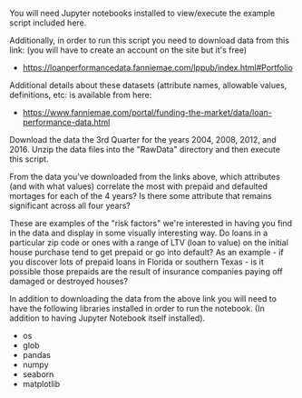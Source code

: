You will need Jupyter notebooks installed to view/execute the example script included here.

Additionally, in order to run this script you need to download data from this link: (you will have to create an account
on the site but it's free)
 - https://loanperformancedata.fanniemae.com/lppub/index.html#Portfolio

Additional details about these datasets (attribute names, allowable values, definitions, etc:
is available from here:
 - https://www.fanniemae.com/portal/funding-the-market/data/loan-performance-data.html

Download the data the 3rd Quarter for the years 2004, 2008, 2012, and 2016. 
Unzip the data files into the "RawData" directory and then execute this script.

From the data you've downloaded from the links above, which attributes (and with what values) correlate the most with prepaid and defaulted mortages for each of the 4 years? Is there some attribute that remains significant across all four years?

These are examples of the "risk factors" we're interested in having you find in the data and display in some visually
interesting way. Do loans in a particular zip code or ones with a range of LTV (loan to value) on the initial house
purchase tend to get prepaid or go into default? As an example - if you discover lots of prepaid loans in Florida or southern Texas - is it possible those prepaids are the result of insurance companies paying off damaged or destroyed houses?

In addition to downloading the data from the above link you will need to have the following libraries installed in order to run the notebook. (In addition to having Jupyter Notebook itself installed).

 - os
 - glob
 - pandas
 - numpy
 - seaborn
 - matplotlib
